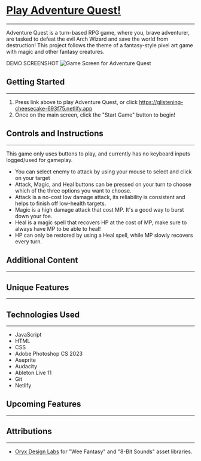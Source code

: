 # [Play Adventure Quest!](https://glistening-cheesecake-693f75.netlify.app/)
***

<p>Adventure Quest is a turn-based RPG game, where you, brave adventurer, are tasked to defeat the evil Arch Wizard and save the world from destruction! This project follows the theme of a fantasy-style pixel art game with magic and other fantasy creatures.</p>

DEMO SCREENSHOT
![Game Screen for Adventure Quest](https://media.discordapp.net/attachments/280257495119822850/1093542621571448913/sketch_720.png?width=1584&height=891)

## Getting Started
---
1. Press link above to play Adventure Quest, or click <https://glistening-cheesecake-693f75.netlify.app>
2. Once on the main screen, click the "Start Game" button to begin!

## Controls and Instructions
---
<p>This game only uses buttons to play, and currently has no keyboard inputs logged/used for gameplay.</p>

- You can select enemy to attack by using your mouse to select and click on your target
- Attack, Magic, and Heal buttons can be pressed on your turn to choose which of the three options you want to choose. 
- Attack is a no-cost low damage attack, its reliability is consistent and helps to finish off low-health targets.
- Magic is a high damage attack that cost MP. It's a good way to burst down your foe.
- Heal is a magic spell that recovers HP at the cost of MP, make sure to always have MP to be able to heal!
- HP can only be restored by using a Heal spell, while MP slowly recovers every turn.


## Additional Content
---

## Unique Features
---

## Technologies Used
---
- JavaScript
- HTML
- CSS
- Adobe Photoshop CS 2023
- Aseprite
- Audacity
- Ableton Live 11
- Git
- Netlify

## Upcoming Features
---

## Attributions
---
- [Oryx Design Labs](https://www.oryxdesignlab.com/) for "Wee Fantasy" and "8-Bit Sounds" asset libraries.